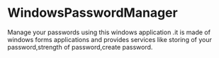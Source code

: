# WindowsPasswordManager
Manage your passwords using this windows application .it is made of windows forms applications and provides services like storing of your password,strength of password,create password.
